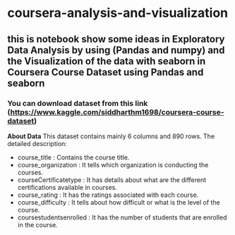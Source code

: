 # coursera-analysis-and-visualization
## this is notebook show some ideas in Exploratory Data Analysis by using (Pandas and numpy) and the Visualization of the data with seaborn in Coursera Course Dataset using Pandas and seaborn
### You can download dataset from this link (https://www.kaggle.com/siddharthm1698/coursera-course-dataset)
**About Data**
 This dataset contains mainly 6 columns and 890 rows. The detailed description:
- course_title : Contains the course title.
- course_organization : It tells which organization is conducting the courses.
- courseCertificatetype : It has details about what are the different certifications available in courses.
- course_rating : It has the ratings associated with each course.
- course_difficulty : It tells about how difficult or what is the level of the course.
- coursestudentsenrolled : It has the number of students that are enrolled in the course.

